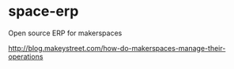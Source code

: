 space-erp
=========

Open source ERP for makerspaces

http://blog.makeystreet.com/how-do-makerspaces-manage-their-operations

